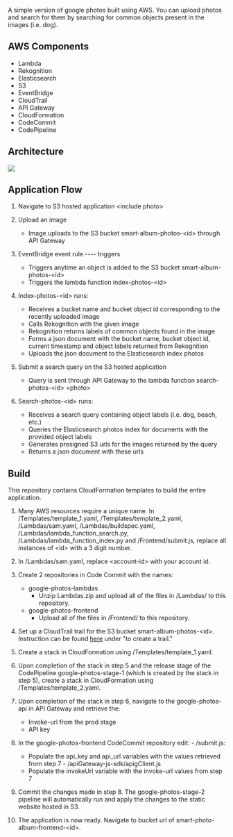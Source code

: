 A simple version of google photos built using AWS. You can upload photos and search for them by searching for common objects present in the images (i.e. dog).

## AWS Components
-	Lambda 
-	Rekognition
-	Elasticsearch
-	S3
-	EventBridge
-	CloudTrail
-	API Gateway
-	CloudFormation
-	CodeCommit
-	CodePipeline

## Architecture
![](https://imgur.com/D4pWWWO.jpg)


## Application Flow

1.	Navigate to S3 hosted application
\<include photo>
  
2.	Upload an image
    - Image uploads to the S3 bucket smart-album-photos-\<id> through API Gateway
  
3.	EventBridge event rule ---- triggers
    - Triggers anytime an object is added to the S3 bucket smart-album-photos-\<id>
    - Triggers the lambda function index-photos-\<id>

4.	Index-photos-\<id> runs: 
    - Receives a bucket name and bucket object id corresponding to the recently uploaded image
    - Calls Rekognition with the given image
    - Rekognition returns labels of common objects found in the image
    - Forms a json document with the bucket name, bucket object id, current timestamp and object labels returned from Rekognition
    - Uploads the json document to the Elasticsearch index photos

5.	Submit a search query on the S3 hosted application
    - Query is sent through API Gateway to the lambda function search-photos-\<id>
\<photo>
  
6.	Search-photos-\<id> runs:
    - Receives a search query containing object labels (i.e. dog, beach, etc.)
    - Queries the Elasticsearch photos index for documents with the provided object labels
    - Generates presigned S3 urls for the images returned by the query
    - Returns a json document with these urls

  
## Build
  
  This repository contains CloudFormation templates to build the entire application. 
  
  1. Many AWS resources require a unique name. In /Templates/template_1.yaml, /Templates/template_2.yaml, /Lambdas/sam.yaml, /Lambdas/buildspec.yaml, /Lambdas/lambda_function_search.py, /Lambdas/lambda_function_index.py and /Frontend/submit.js, replace all instances of \<id> with a 3 digit number.
  
  2. In /Lambdas/sam.yaml, replace \<account-id> with your account id.
  
  3. Create 2 repositories in Code Commit with the names:
      - google-photos-lambdas
          - Unzip Lambdas.zip and upload all of the files in /Lambdas/ to this repository.
      - google-photos-frontend
          - Upload all of the files in /Frontend/ to this repository.
  
  4. Set up a CloudTrail trail for the S3 bucket smart-album-photos-\<id>. Instruction can be found [here](https://docs.aws.amazon.com/codepipeline/latest/userguide/create-cloudtrail-S3-source-console.html) under "to create a trail."
  
  5. Create a stack in CloudFormation using /Templates/template_1.yaml.
  
  6. Upon completion of the stack in step 5 and the release stage of the CodePipeline google-photos-stage-1 (which is created by the stack in step 5), create a stack in CloudFormation using /Templates/template_2.yaml.
  
  7. Upon completion of the stack in step 6, navigate to the google-photos-api in API Gateway and retrieve the: 
      - Invoke-url from the prod stage
      - API key
  
  8. In the google-photos-frontend CodeCommit repository edit:
    - /submit.js: 
      - Populate the api_key and api_url variables with the values retrieved from step 7
    - /apiGateway-js-sdk/apigClient.js
      - Populate the invokeUrl variable with the invoke-url values from step 7
  
  9. Commit the changes made in step 8. The google-photos-stage-2 pipeline will automatically run and apply the changes to the static website hosted in S3.
  
  10. The application is now ready. Navigate to bucket url of smart-photo-album-frontend-\<id>.
    
  
